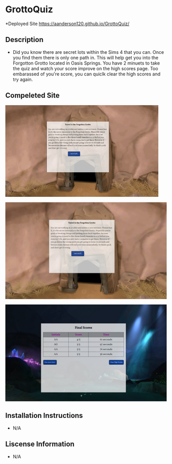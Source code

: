 # GrottoQuiz

*Deployed Site https://aanderson120.github.io/GrottoQuiz/

## Description
* Did you know there are secret lots within the Sims 4 that you can. Once you find them there is only one path in. This will help get you into the Forgotton Grotto located in Oasis Springs. You have 2 minuets to take the quiz and watch your score improve on the high scores page. Too embarassed of you're score, you can quiclk clear the high scores and try again.



## Compeleted Site

![gif](./assets/images/grotto.gif)

![intropage](./assets/images/screenshot1.png)

![highscore](./assets/images/screenshot5.png)

## Installation Instructions
* N/A

## Liscense Information
* N/A